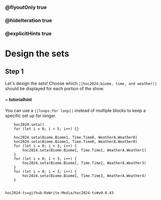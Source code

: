 ### @flyoutOnly true
### @hideIteration true
### @explicitHints true

# Design the sets

## Step 1
Let's design the sets! Choose which ``||hoc2024:biome, time, and weather||`` should be displayed for each portion of the show.

#### ~ tutorialhint
You can use a ``||loops:for loop||`` instead of multiple blocks to keep a specific set up for longer.

```ghost
    hoc2024.seta()
    for (let i = 0; i < 5; i++) {}
```
```template
    hoc2024.seta(Biome.Biome1, Time.Time0, WeatherA.Weather0)
    hoc2024.seta(Biome.Biome1, Time.Time0, WeatherA.Weather0)
    for (let i = 0; i < 3; i++) {
        hoc2024.seta(Biome.Biome1, Time.Time1, WeatherA.Weather1)
    }
    for (let i = 0; i < 3; i++) {
        hoc2024.seta(Biome.Biome1, Time.Time2, WeatherA.Weather3)
    }
    for (let i = 0; i < 3; i++) {
        hoc2024.seta(Biome.Biome1, Time.Time3, WeatherA.Weather4)
    }
    
```

```package
hoc2024-ts=github:ReWrite-Media/hoc2024-ts#v0.0.43
```